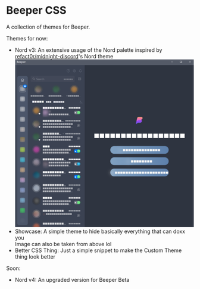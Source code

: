 # Beeper CSS

A collection of themes for Beeper.

Themes for now:
- Nord v3: An extensive usage of the Nord palette inspired by [refact0r/midnight-discord](https://github.com/refact0r/midnight-discord)'s Nord theme
  ![image](https://github.com/NSPC911/beeper-css/blob/main/nord-v3.png)
- Showcase: A simple theme to hide basically everything that can doxx you<br>Image can also be taken from above lol
- Better CSS Thing: Just a simple snippet to make the Custom Theme thing look better

Soon:
- Nord v4: An upgraded version for Beeper Beta
